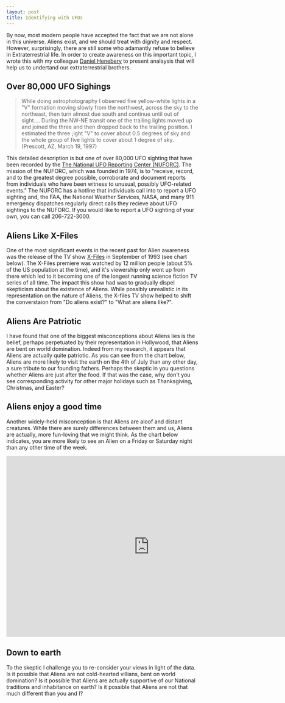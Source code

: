 ```yaml
---
layout: post
title: Identifying with UFOs
---
```


By now, most modern people have accepted the fact that we are not alone in this universe. Aliens exist, and we should treat with dignity and respect. However, surprisingly, there are still some who adamantly refuse to believe in Extraterrestrial life. In order to create awareness on this important topic, I wrote this with my colleague [Daniel Henebery](http://www.questionable-economics.com) to present analaysis that will help us to undertand our extraterrestrial brothers.

## Over 80,000 UFO Sighings
  > While doing astrophotography I observed five yellow-white lights in a "V" formation moving slowly from the northwest, across the sky to the northeast, then turn almost due south and continue until out of sight.... During the NW-NE transit one of the trailing lights moved up and joined the three and then dropped back to the trailing position. I estimated the three ;ight "V" to cover about 0.5 degrees of sky and the whole group of five lights to cover about 1 degree of sky. (Prescott, AZ, March 19, 1997)

This detailed description is but one of over 80,000 UFO sighting that have been recorded by the [The National UFO Reporting Center (NUFORC)](http://www.nuforc.org/). The mission of the NUFORC, which was founded in 1974, is to "receive, record, and to the greatest degree possible, corroborate and document reports from individuals who have been witness to unusual, possibly UFO-related events." The NUFORC has a hotline that individuals call into to report a UFO sighting and, the FAA, the National Weather Services, NASA, and many 911 emergency dispatches regularly direct calls they recieve about UFO sightings to the NUFORC. If you would like to report a UFO sighting of your own, you can call 206-722-3000.

## Aliens Like X-Files
One of the most significant events in the recent past for Alien awareness was the release of the TV show [X-Files](http://en.wikipedia.org/wiki/The_X-Files) in September of 1993 (see chart below). The X-Files premiere was watched by 12 million people (about 5% of the US population at the time), and it's viewership only went up from there which led to it becoming one of the longest running science fiction TV series of all time. The impact this show had was to gradually dispel skepticism about the existence of Aliens. While possibly unrealistic in its representation on the nature of Aliens, the X-files TV show helped to shift the converstaion from "Do aliens exist?" to "What are aliens like?".

## Aliens Are Patriotic
I have found that one of the biggest misconceptions about Aliens lies is the belief, perhaps perpetuated by their representation in Hollywood, that Aliens are bent on world domination. Indeed from my research, it appears that Aliens are actually quite patriotic. As you can see from the chart below, Aliens are more likely to visit the earth on the 4th of July than any other day, a sure tribute to our founding fathers. Perhaps the skeptic in you questions whether Aliens are just after the food. If that was the case, why don't you see corresponding activity for other major holidays such as Thanksgiving, Christmas, and Easter?

## Aliens enjoy a good time
Another widely-held misconception is that Aliens are aloof and distant creatures. While there are surely differences between them and us, Aliens are actually, more fun-loving that we might think. As the chart below indicates, you are more likely to see an Alien on a Friday or Saturday night than any other time of the week. 

<iframe src="http://bl.ocks.org/josiahdavis/raw/044b6efc12278b627687/" marginwidth="0" marginheight="0" frameborder="0" height="475px" width="750px" scrolling="auto"></iframe>


## Down to earth
To the skeptic I challenge you to re-consider your views in light of the data. Is it possible that Aliens are not cold-hearted villians, bent on world domination? Is it possible that Aliens are actually supportive of our National traditions and inhabitance on earth? Is it possible that Aliens are not that much different than you and I?